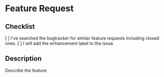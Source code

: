 # Feature Request

## Checklist

[ ] I've searched the bugtracker for similar feature requests including closed ones.
[ ] I will add the enhancement label to the issue.

## Description

Describe the feature